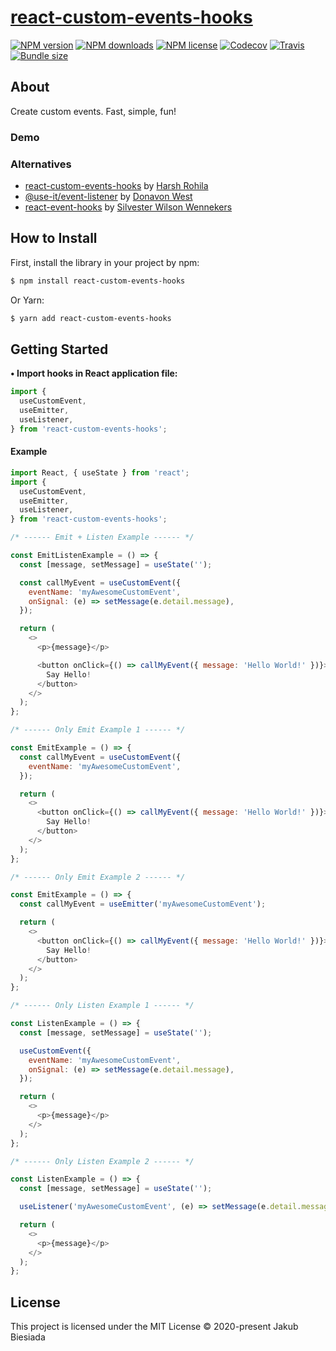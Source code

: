 # [react-custom-events-hooks](https://github.com/cool-hooks/react-custom-events-hooks)

[![NPM version](https://img.shields.io/npm/v/react-custom-events-hooks?style=flat-square)](https://www.npmjs.com/package/react-custom-events-hooks)
[![NPM downloads](https://img.shields.io/npm/dm/react-custom-events-hooks?style=flat-square)](https://www.npmjs.com/package/react-custom-events-hooks)
[![NPM license](https://img.shields.io/npm/l/react-custom-events-hooks?style=flat-square)](https://www.npmjs.com/package/react-custom-events-hooks)
[![Codecov](https://img.shields.io/codecov/c/github/cool-hooks/react-custom-events-hooks?style=flat-square)](https://codecov.io/gh/cool-hooks/react-custom-events-hooks)
[![Travis](https://img.shields.io/travis/cool-hooks/react-custom-events-hooks/master?style=flat-square)](https://travis-ci.org/cool-hooks/react-custom-events-hooks)
[![Bundle size](https://img.shields.io/bundlephobia/min/react-custom-events-hooks?style=flat-square)](https://bundlephobia.com/result?p=react-custom-events-hooks)

## About

Create custom events. Fast, simple, fun!

### Demo

<!-- TODO -->

### Alternatives

- [react-custom-events-hooks](https://github.com/HarshRohila/react-custom-events-hooks) by [Harsh Rohila](https://github.com/HarshRohila)
- [@use-it/event-listener](https://github.com/donavon/use-event-listener) by [Donavon West](https://github.com/donavon)
- [react-event-hooks](https://github.com/Eldorean/react-events-hooks) by [Silvester Wilson Wennekers](https://github.com/Eldorean)

## How to Install

First, install the library in your project by npm:

```sh
$ npm install react-custom-events-hooks
```

Or Yarn:

```sh
$ yarn add react-custom-events-hooks
```

## Getting Started

**• Import hooks in React application file:**

```js
import {
  useCustomEvent,
  useEmitter,
  useListener,
} from 'react-custom-events-hooks';
```

#### Example

```js
import React, { useState } from 'react';
import {
  useCustomEvent,
  useEmitter,
  useListener,
} from 'react-custom-events-hooks';

/* ------ Emit + Listen Example ------ */

const EmitListenExample = () => {
  const [message, setMessage] = useState('');

  const callMyEvent = useCustomEvent({
    eventName: 'myAwesomeCustomEvent',
    onSignal: (e) => setMessage(e.detail.message),
  });

  return (
    <>
      <p>{message}</p>

      <button onClick={() => callMyEvent({ message: 'Hello World!' })}>
        Say Hello!
      </button>
    </>
  );
};

/* ------ Only Emit Example 1 ------ */

const EmitExample = () => {
  const callMyEvent = useCustomEvent({
    eventName: 'myAwesomeCustomEvent',
  });

  return (
    <>
      <button onClick={() => callMyEvent({ message: 'Hello World!' })}>
        Say Hello!
      </button>
    </>
  );
};

/* ------ Only Emit Example 2 ------ */

const EmitExample = () => {
  const callMyEvent = useEmitter('myAwesomeCustomEvent');

  return (
    <>
      <button onClick={() => callMyEvent({ message: 'Hello World!' })}>
        Say Hello!
      </button>
    </>
  );
};

/* ------ Only Listen Example 1 ------ */

const ListenExample = () => {
  const [message, setMessage] = useState('');

  useCustomEvent({
    eventName: 'myAwesomeCustomEvent',
    onSignal: (e) => setMessage(e.detail.message),
  });

  return (
    <>
      <p>{message}</p>
    </>
  );
};

/* ------ Only Listen Example 2 ------ */

const ListenExample = () => {
  const [message, setMessage] = useState('');

  useListener('myAwesomeCustomEvent', (e) => setMessage(e.detail.message));

  return (
    <>
      <p>{message}</p>
    </>
  );
};
```

## License

This project is licensed under the MIT License © 2020-present Jakub Biesiada

